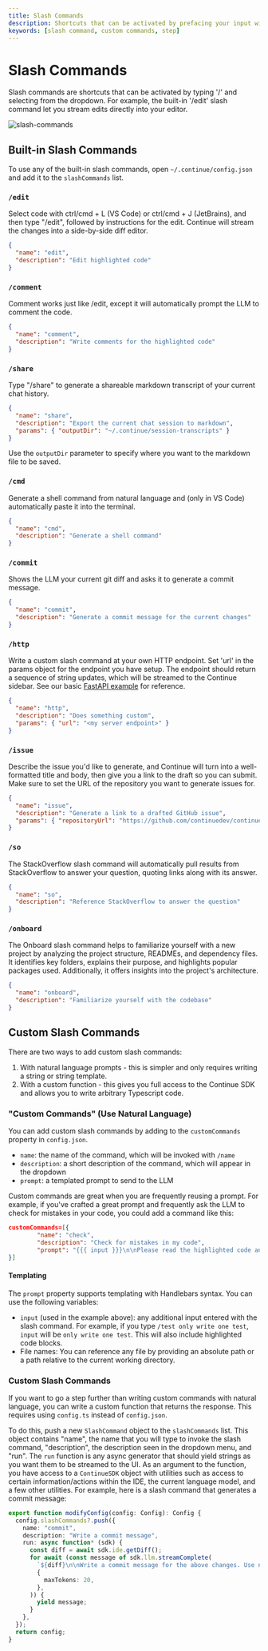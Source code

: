 ```yaml
---
title: Slash Commands
description: Shortcuts that can be activated by prefacing your input with '/'
keywords: [slash command, custom commands, step]
---
```


# Slash Commands

Slash commands are shortcuts that can be activated by typing '/' and selecting from the dropdown. For example, the built-in '/edit' slash command let you stream edits directly into your editor.

![slash-commands](/img/slash-commands.png)

## Built-in Slash Commands

To use any of the built-in slash commands, open `~/.continue/config.json` and add it to the `slashCommands` list.

### `/edit`

Select code with ctrl/cmd + L (VS Code) or ctrl/cmd + J (JetBrains), and then type "/edit", followed by instructions for the edit. Continue will stream the changes into a side-by-side diff editor.

```json
{
  "name": "edit",
  "description": "Edit highlighted code"
}
```

### `/comment`

Comment works just like /edit, except it will automatically prompt the LLM to comment the code.

```json
{
  "name": "comment",
  "description": "Write comments for the highlighted code"
}
```

### `/share`

Type "/share" to generate a shareable markdown transcript of your current chat history.

```json
{
  "name": "share",
  "description": "Export the current chat session to markdown",
  "params": { "outputDir": "~/.continue/session-transcripts" }
}
```

Use the `outputDir` parameter to specify where you want to the markdown file to be saved.

### `/cmd`

Generate a shell command from natural language and (only in VS Code) automatically paste it into the terminal.

```json
{
  "name": "cmd",
  "description": "Generate a shell command"
}
```

### `/commit`

Shows the LLM your current git diff and asks it to generate a commit message.

```json
{
  "name": "commit",
  "description": "Generate a commit message for the current changes"
}
```

### `/http`

Write a custom slash command at your own HTTP endpoint. Set 'url' in the params object for the endpoint you have setup. The endpoint should return a sequence of string updates, which will be streamed to the Continue sidebar. See our basic [FastAPI example](https://github.com/continuedev/continue/blob/74002369a5e435735b83278fb965e004ae38a97d/core/context/providers/context_provider_server.py#L34-L45) for reference.

```json
{
  "name": "http",
  "description": "Does something custom",
  "params": { "url": "<my server endpoint>" }
}
```

### `/issue`

Describe the issue you'd like to generate, and Continue will turn into a well-formatted title and body, then give you a link to the draft so you can submit. Make sure to set the URL of the repository you want to generate issues for.

```json
{
  "name": "issue",
  "description": "Generate a link to a drafted GitHub issue",
  "params": { "repositoryUrl": "https://github.com/continuedev/continue" }
}
```

### `/so`

The StackOverflow slash command will automatically pull results from StackOverflow to answer your question, quoting links along with its answer.

```json
{
  "name": "so",
  "description": "Reference StackOverflow to answer the question"
}
```

### `/onboard`

The Onboard slash command helps to familiarize yourself with a new project by analyzing the project structure, READMEs, and dependency files. It identifies key folders, explains their purpose, and highlights popular packages used. Additionally, it offers insights into the project's architecture.

```json
{
  "name": "onboard",
  "description": "Familiarize yourself with the codebase"
}
```

## Custom Slash Commands

There are two ways to add custom slash commands:

1. With natural language prompts - this is simpler and only requires writing a string or string template.
2. With a custom function - this gives you full access to the Continue SDK and allows you to write arbitrary Typescript code.

### "Custom Commands" (Use Natural Language)

You can add custom slash commands by adding to the `customCommands` property in `config.json`.

- `name`: the name of the command, which will be invoked with `/name`
- `description`: a short description of the command, which will appear in the dropdown
- `prompt`: a templated prompt to send to the LLM

Custom commands are great when you are frequently reusing a prompt. For example, if you've crafted a great prompt and frequently ask the LLM to check for mistakes in your code, you could add a command like this:

```json title="~/.continue/config.json"
customCommands=[{
        "name": "check",
        "description": "Check for mistakes in my code",
        "prompt": "{{{ input }}}\n\nPlease read the highlighted code and check for any mistakes. You should look for the following, and be extremely vigilant:\n- Syntax errors\n- Logic errors\n- Security vulnerabilities\n- Performance issues\n- Anything else that looks wrong\n\nOnce you find an error, please explain it as clearly as possible, but without using extra words. For example, instead of saying 'I think there is a syntax error on line 5', you should say 'Syntax error on line 5'. Give your answer as one bullet point per mistake found."
}]
```

#### Templating

The `prompt` property supports templating with Handlebars syntax. You can use the following variables:

- `input` (used in the example above): any additional input entered with the slash command. For example, if you type `/test only write one test`, `input` will be `only write one test`. This will also include highlighted code blocks.
- File names: You can reference any file by providing an absolute path or a path relative to the current working directory.

### Custom Slash Commands

If you want to go a step further than writing custom commands with natural language, you can write a custom function that returns the response. This requires using `config.ts` instead of `config.json`.

To do this, push a new `SlashCommand` object to the `slashCommands` list. This object contains "name", the name that you will type to invoke the slash command, "description", the description seen in the dropdown menu, and "run". The `run` function is any async generator that should yield strings as you want them to be streamed to the UI. As an argument to the function, you have access to a `ContinueSDK` object with utilities such as access to certain information/actions within the IDE, the current language model, and a few other utilities. For example, here is a slash command that generates a commit message:

```typescript title="~/.continue/config.ts"
export function modifyConfig(config: Config): Config {
  config.slashCommands?.push({
    name: "commit",
    description: "Write a commit message",
    run: async function* (sdk) {
      const diff = await sdk.ide.getDiff();
      for await (const message of sdk.llm.streamComplete(
        `${diff}\n\nWrite a commit message for the above changes. Use no more than 20 tokens to give a brief description in the imperative mood (e.g. 'Add feature' not 'Added feature'):`,
        {
          maxTokens: 20,
        },
      )) {
        yield message;
      }
    },
  });
  return config;
}
```
